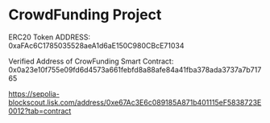 # CrowdFunding Project 

ERC20 Token ADDRESS: 0xaFAc6C1785035528aeA1d6aE150C980CBcE71034

Verified Address of CrowFunding Smart Contract: 0x0a23e10f755e09fd6d4573a661febfd8a88afe84a41fba378ada3737a7b71765

https://sepolia-blockscout.lisk.com/address/0xe67Ac3E6c089185A871b401115eF5838723E0012?tab=contract
